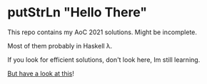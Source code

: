 # putStrLn "Hello There"

This repo contains my AoC 2021 solutions. 
Might be incomplete.  

Most of them probably in Haskell λ.

If you look for efficient solutions, don't look here, Im still learning.  

[But have a look at this](https://github.com/mstksg/advent-of-code-2021/blob/master/reflections.md#day-1)!